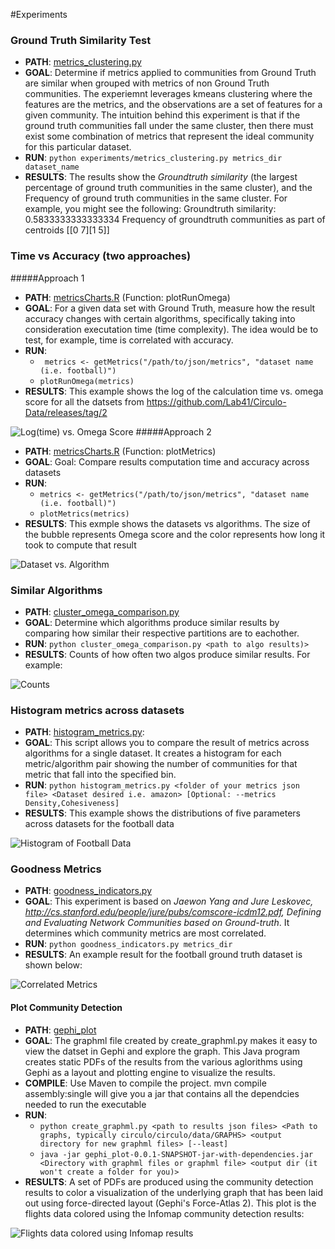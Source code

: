 #Experiments


### Ground Truth Similarity Test
- __PATH__: [metrics_clustering.py](metrics_clustering.py)
- __GOAL__: Determine if metrics applied to communities from Ground Truth are similar when grouped with metrics of non Ground Truth communities. The experiemnt leverages kmeans clustering where the features are the metrics, and the observations are a set of features for a given community.  The intuition behind this experiment is that if the ground truth communities fall under the same cluster, then there must exist some combination of metrics that represent the ideal community for this
  particular dataset.
- __RUN__: `python experiments/metrics_clustering.py metrics_dir dataset_name`
- __RESULTS__: The results show the _Groundtruth similarity_ (the largest percentage of ground truth communities in the same cluster), and the Frequency of ground truth communities in the same cluster. For example, you might see the following:
    Groundtruth similarity:  0.5833333333333334 
    Frequency of groundtruth communities as part of centroids [[0 7][1 5]]  

### Time vs Accuracy (two approaches)
#####Approach 1
- __PATH__: [metricsCharts.R](metricsCharts.R)   (Function: plotRunOmega)
- __GOAL__: For a given data set with Ground Truth, measure how the result accuracy changes with certain algorithms, specifically taking into consideration executation time (time complexity). The idea would be to test, for example, time is correlated with accuracy.
- __RUN__:
    - ` metrics <- getMetrics("/path/to/json/metrics", "dataset name (i.e. football)")`
    -  `plotRunOmega(metrics)`
- __RESULTS__: This example shows the log of the calculation time vs. omega score for all the datsets from https://github.com/Lab41/Circulo-Data/releases/tag/2  

![Log(time) vs. Omega Score](images/time_vs_omega.png)
#####Approach 2 
- __PATH__: [metricsCharts.R](metricsCharts.R) (Function: plotMetrics)
- __GOAL__: Goal: Compare results computation time and accuracy across datasets
- __RUN__: 
    - `metrics <- getMetrics("/path/to/json/metrics", "dataset name (i.e. football)")`
    - `plotMetrics(metrics)`
- __RESULTS__: This exmple shows the datasets vs algorithms. The size of the bubble represents Omega score and the color represents how long it took to compute that result

![Dataset vs. Algorithm](images/bubble_plot.png)


### Similar Algorithms
- __PATH__: [cluster_omega_comparison.py](cluster_omega_comparison.py)
- __GOAL__: Determine which algorithms produce similar results by comparing how similar their respective partitions are to eachother.
- __RUN__: `python cluster_omega_comparison.py <path to algo results)>`
- __RESULTS__: Counts of how often two algos produce similar results. For example:

![Counts](images/counts.png)


### Histogram metrics across datasets
- __PATH__: [histogram_metrics.py](histograph_metrics.py):
- __GOAL__: This script allows you to compare the result of metrics across algorithms for a single dataset. It creates a histogram for each metric/algorithm pair showing the number of communities for that metric that fall into the specified bin. 
- __RUN__: `python histogram_metrics.py <folder of your metrics json file> <Dataset desired i.e. amazon> [Optional: --metrics Density,Cohesiveness]`
- __RESULTS__: This example shows the distributions of five parameters across datasets for the football data

![Histogram of Football Data ](images/football_histogram.png)

### Goodness Metrics
- __PATH__: [goodness_indicators.py](goodness_indicators.py)
- __GOAL__: This experiment is based on _Jaewon Yang and Jure Leskovec, http://cs.stanford.edu/people/jure/pubs/comscore-icdm12.pdf, Defining and Evaluating Network Communities based on Ground-truth_. It determines which community metrics are most correlated.
- __RUN__: `python goodness_indicators.py metrics_dir`
- __RESULTS__: An example result for the football ground truth dataset is shown below:

![Correlated Metrics](images/football--groundtruth--0.png)


#### Plot Community Detection 
- __PATH__: [gephi_plot](gephi_plot)
- __GOAL__: The graphml file created by create_graphml.py makes it easy to view the datset in Gephi and explore the graph. This Java program creates static PDFs of the results from the various aglorithms using Gephi as a layout and plotting engine to visualize the results.
- __COMPILE__: Use Maven to compile the project. mvn compile assembly:single will give you a jar that contains all the dependcies needed to run the executable
- __RUN__:
    - `python create_graphml.py <path to results json files> <Path to graphs, typically circulo/circulo/data/GRAPHS> <output directory for new graphml files> [--least]`
    - `java -jar gephi_plot-0.0.1-SNAPSHOT-jar-with-dependencies.jar <Directory with graphml files or graphml file> <output dir (it won't create a folder for you)>`
- __RESULTS__: A set of PDFs are produced using the community detection results to color a visualization of the underlying graph that has been laid out using force-directed layout (Gephi's Force-Atlas 2). This plot is the flights data colored using the Infomap community detection results:

![Flights data colored using Infomap results](images/flights_algo_infomap.png)


